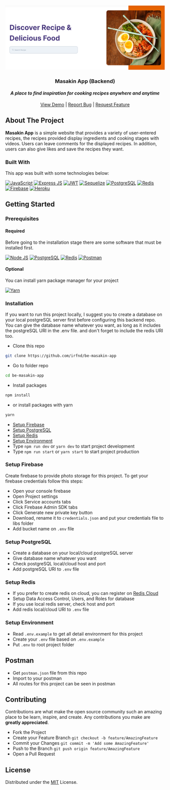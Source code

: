 <div align="center">
  <p>
    <img src="https://raw.githubusercontent.com/irfnd/fe-masakin-app/master/docs/main-banner.png" alt="Logo" width="auto">
  </p>

  <h3 align="center">Masakin App (Backend)</h3>
  <i><h4 align="center">A place to find inspiration for cooking recipes anywhere and anytime</h4></i>

  <p align="center">
    <a href="https://masakin-app.herokuapp.com/">View Demo</a>
    |
    <a href="https://github.com/irfnd/be-masakin-app/issues">Report Bug</a>
    |
    <a href="https://github.com/irfnd/be-masakin-app/issues">Request Feature</a>
  </p>
</div>

## About The Project

**Masakin App** is a simple website that provides a variety of user-entered recipes, the recipes provided display ingredients and cooking stages with videos. Users can leave comments for the displayed recipes. In addition, users can also give likes and save the recipes they want.

### Built With

This app was built with some technologies below:

[![JavaScript](https://img.shields.io/badge/JavaScript-323330?style=for-the-badge&logo=javascript&logoColor=F7DF1E)](https://www.ecma-international.org/publications-and-standards/standards/)
[![Express JS](https://img.shields.io/badge/Express.js-000000?style=for-the-badge&logo=express&logoColor=white)](https://expressjs.com/)
[![JWT](https://img.shields.io/badge/JWT-000000?style=for-the-badge&logo=JSON%20web%20tokens&logoColor=white)](https://jwt.io/)
[![Sequelize](https://img.shields.io/badge/Sequelize-52B0E7?style=for-the-badge&logo=Sequelize&logoColor=white)](https://sequelize.org/)
[![PostgreSQL](https://img.shields.io/badge/PostgreSQL-316192?style=for-the-badge&logo=postgresql&logoColor=white)](https://www.postgresql.org/)
[![Redis](https://img.shields.io/badge/redis-%23DD0031.svg?&style=for-the-badge&logo=redis&logoColor=white)](https://redis.com/)
[![Firebase](https://img.shields.io/badge/firebase-ffca28?style=for-the-badge&logo=firebase&logoColor=black)](https://firebase.google.com/)
[![Heroku](https://img.shields.io/badge/Heroku-430098?style=for-the-badge&logo=heroku&logoColor=white)](https://www.heroku.com/)

## Getting Started

### Prerequisites

#### Required

Before going to the installation stage there are some software that must be installed first.

[![Node JS](https://img.shields.io/badge/Node.js-339933?style=for-the-badge&logo=nodedotjs&logoColor=white)](https://nodejs.org/en/download)
[![PostgreSQL](https://img.shields.io/badge/PostgreSQL-316192?style=for-the-badge&logo=postgresql&logoColor=white)](https://www.postgresql.org/)
[![Redis](https://img.shields.io/badge/redis-%23DD0031.svg?&style=for-the-badge&logo=redis&logoColor=white)](https://redis.com/)
[![Postman](https://img.shields.io/badge/Postman-FF6C37?style=for-the-badge&logo=Postman&logoColor=white)](https://www.postman.com/)

#### Optional

You can install yarn package manager for your project

[![Yarn](https://img.shields.io/badge/Yarn-2C8EBB?style=for-the-badge&logo=yarn&logoColor=white)](https://yarnpkg.com/)

### Installation

If you want to run this project locally, I suggest you to create a database on your local postgreSQL server first before configuring this backend repo. You can give the database name whatever you want, as long as it includes the postgreSQL URI in the .env file. and don't forget to include the redis URI too.

- Clone this repo

```bash
git clone https://github.com/irfnd/be-masakin-app
```

- Go to folder repo

```bash
cd be-masakin-app
```

- Install packages

```bash
npm install
```

- or install packages with yarn

```bash
yarn
```

- <a href="#setup-firebase">Setup Firebase</a>
- <a href="#setup-postgresql">Setup PostgreSQL</a>
- <a href="#setup-redis">Setup Redis</a>
- <a href="#setup-environment">Setup Environment</a>
- Type `npm run dev` or `yarn dev` to start project development
- Type `npm run start` or `yarn start` to start project production

### Setup Firebase

Create firebase to provide photo storage for this project. To get your firebase credentials follow this steps:

- Open your console firebase
- Open Project settings
- Click Service accounts tabs
- Click Firebase Admin SDK tabs
- Click Generate new private key button
- Download, rename it to `credentials.json` and put your credentials file to libs folder
- Add bucket name on `.env` file

### Setup PostgreSQL

- Create a database on your local/cloud postgreSQL server
- Give database name whatever you want
- Check postgreSQL local/cloud host and port
- Add postgreSQL URI to `.env` file

### Setup Redis

- If you prefer to create redis on cloud, you can register on [Redis Cloud](https://app.redislabs.com)
- Setup Data Access Control, Users, and Roles for database
- If you use local redis server, check host and port
- Add redis local/cloud URI to `.env` file

### Setup Environment

- Read `.env.example` to get all detail environment for this project
- Create your `.env` file based on `.env.example`
- Put `.env` to root project folder

## Postman

- Get `postman.json` file from this repo
- Import to your postman
- All routes for this project can be seen in postman

## Contributing

Contributions are what make the open source community such an amazing place to be learn, inspire, and create. Any contributions you make are **greatly appreciated**.

- Fork the Project
- Create your Feature Branch `git checkout -b feature/AmazingFeature`
- Commit your Changes `git commit -m 'Add some AmazingFeature'`
- Push to the Branch `git push origin feature/AmazingFeature`
- Open a Pull Request

## License

Distributed under the [MIT](/LICENSE) License.
